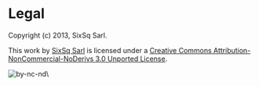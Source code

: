 # Legal

Copyright (c) 2013, SixSq Sarl.

This work by [SixSq Sarl][sixsq] is licensed under a [Creative Commons
Attribution-NonCommercial-NoDerivs 3.0 Unported License][cc-license].

![by-nc-nd](images/by-nc-nd)\ 


[sixsq]: http://sixsq.com/
[cc-license]: http://creativecommons.org/licenses/by-nc-nd/3.0/deed.en_US

